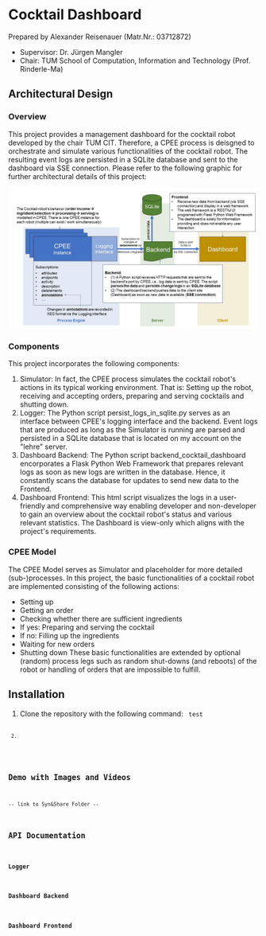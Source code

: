 # Cocktail Dashboard

Prepared by Alexander Reisenauer (Matr.Nr.: 03712872)

- Supervisor: Dr. Jürgen Mangler
- Chair: TUM School of Computation, Information and Technology (Prof. Rinderle-Ma)

## Architectural Design

### Overview

This project provides a management dashboard for the cocktail robot developed by the chair TUM CIT. Therefore, a CPEE process is deisgned to orchestrate and simulate various functionalities of the cocktail robot. The resulting event logs are persisted in a SQLite database and sent to the dashboard via SSE connection. Please refer to the following graphic for further architectural details of this project:  

![alt text](https://github.com/AlexMR2000/Cocktail_Dashboard/blob/main/docs/Cocktail_Dashboard_ArchitecturalDesign_Overview.jpg)

### Components

This project incorporates the following components: 

1. Simulator: In fact, the CPEE process simulates the cocktail robot's actions in its typical working environment. That is: Setting up the robot, receiving and accepting orders, preparing and serving cocktails and shutting down. 
3. Logger: The Python script persist_logs_in_sqlite.py serves as an  interface between CPEE's logging interface and the backend. Event logs that are produced as long as the Simulator is running are parsed and persisted in a SQLite database that is located on my account on the "lehre" server.  
4. Dashboard Backend: The Python script backend_cocktail_dashboard encorporates a Flask Python Web Framework that prepares relevant logs as soon as new logs are written in the database. Hence, it constantly scans the database for updates to send new data to the Frontend.
5. Dashboard Frontend: This html script visualizes the logs in a user-friendly and comprehensive way enabling developer and non-developer to gain an overview about the cocktail robot's status and various relevant statistics. The Dashboard is view-only which aligns with the project's requirements.

### CPEE Model

The CPEE Model serves as Simulator and placeholder for more detailed (sub-)processes. In this project, the basic functionalities of a cocktail robot are implemented consisting of the following actions: 
- Setting up
- Getting an order
- Checking whether there are sufficient ingredients
- If yes: Preparing and serving the cocktail
- If no: Filling up the ingredients
- Waiting for new orders
- Shutting down
These basic functionalities are extended by optional (random) process legs such as random shut-downs (and reboots) of the robot or handling of orders that are impossible to fulfill.   

## Installation

1. Clone the repository with the following command:
<code> test <code>

2. 

## Demo with Images and Videos 

-- link to Syn&Share Folder --

## API Documentation

### Logger

### Dashboard Backend

### Dashboard Frontend

